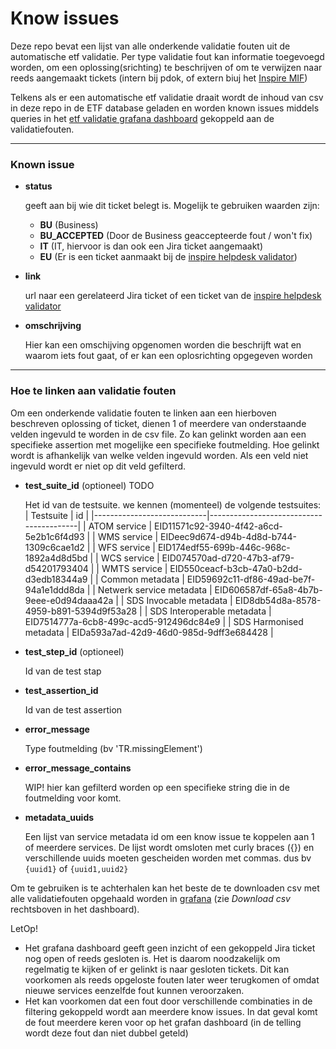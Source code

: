 # Know issues

Deze repo bevat een lijst van alle onderkende validatie fouten uit de automatische etf validatie. Per type validatie fout kan  informatie toegevoegd worden, om een oplossing(srichting) te beschrijven of om te verwijzen naar reeds aangemaakt tickets (intern bij pdok, of extern biuj het [Inspire MIF](https://github.com/INSPIRE-MIF/helpdesk-validator/issues))

Telkens als er een automatische etf validatie draait wordt de inhoud van csv in deze repo in de ETF database geladen en worden known issues middels queries in het [etf validatie grafana dashboard](https://pdok.cloud.kadaster.nl/grafana/d/fL3ApY1Gk/etf-validatie?orgId=1) gekoppeld aan de validatiefouten.

---
### Known issue 

- **status** 

  geeft aan bij wie dit ticket belegt is. Mogelijk te gebruiken waarden zijn: 
  - **BU** (Business)
  - **BU_ACCEPTED** (Door de Business geaccepteerde fout / won't fix)
  - **IT** (IT, hiervoor is dan ook een Jira ticket aangemaakt)
  - **EU** (Er is een ticket aanmaakt bij de [inspire helpdesk validator](https://github.com/INSPIRE-MIF/helpdesk-validator/issues))

- **link** 
  
  url naar een gerelateerd Jira ticket of een ticket van de [inspire helpdesk validator](https://github.com/INSPIRE-MIF/helpdesk-validator/issues)

- **omschrijving**

  Hier kan een omschijving opgenomen worden die beschrijft wat en waarom iets fout gaat, of er kan een oplosrichting opgegeven worden


---
### Hoe te linken aan validatie fouten

Om een onderkende validatie fouten te linken aan een hierboven beschreven oplossing of ticket, dienen 1 of meerdere van onderstaande velden ingevuld te worden in de csv file. Zo kan gelinkt worden aan een specifieke assertion met mogelijke een specifieke foutmelding. Hoe gelinkt wordt is afhankelijk van welke velden ingevuld worden. Als een veld niet ingevuld wordt er niet op dit veld gefilterd.

- **test_suite_id** (optioneel) TODO

  Het id van de testsuite. we kennen (momenteel) de volgende testsuites:
  | Testsuite                  | id                                      |
  |----------------------------|-----------------------------------------|
  | ATOM service               | EID11571c92-3940-4f42-a6cd-5e2b1c6f4d93 |
  | WMS service                | EIDeec9d674-d94b-4d8d-b744-1309c6cae1d2 |
  | WFS service                | EID174edf55-699b-446c-968c-1892a4d8d5bd |
  | WCS service                | EID074570ad-d720-47b3-af79-d54201793404 |
  | WMTS service               | EID550ceacf-b3cb-47a0-b2dd-d3edb18344a9 |
  | Common metadata            | EID59692c11-df86-49ad-be7f-94a1e1ddd8da |
  | Netwerk service metadata   | EID606587df-65a8-4b7b-9eee-e0d94daaa42a |
  | SDS Invocable metadata     | EID8db54d8a-8578-4959-b891-5394d9f53a28 |
  | SDS Interoperable metadata | EID7514777a-6cb8-499c-acd5-912496dc84e9 |
  | SDS Harmonised metadata    | EIDa593a7ad-42d9-46d0-985d-9dff3e684428 |

- **test_step_id** (optioneel)

  Id van de test stap

- **test_assertion_id**

  Id van de test assertion

- **error_message**

  Type foutmelding (bv 'TR.missingElement')

- **error_message_contains**

  WIP! hier kan gefilterd worden op een specifieke string die in de foutmelding voor komt.

- **metadata_uuids**

  Een lijst van service metadata id om een know issue te koppelen aan 1 of meerdere services. De lijst wordt omsloten met curly braces ({}) en verschillende uuids moeten gescheiden worden met commas. dus bv `{uuid1}` of `{uuid1,uuid2}`

Om te gebruiken is te achterhalen kan het beste de te downloaden csv met alle validatiefouten opgehaald worden in [grafana](https://pdok.cloud.kadaster.nl/grafana/d/fL3ApY1Gk/etf-validatie?orgId=1) (zie *Download csv* rechtsboven in het dashboard).

LetOp!
- Het grafana dashboard geeft geen inzicht of een gekoppeld Jira ticket nog open of reeds gesloten is. Het is daarom noodzakelijk om regelmatig te kijken of er gelinkt is naar gesloten tickets. Dit kan voorkomen als reeds opgeloste fouten later weer terugkomen of omdat nieuwe services eenzelfde fout kunnen veroorzaken.
- Het kan voorkomen dat een fout door verschillende combinaties in de filtering gekoppeld wordt aan meerdere know issues. In dat geval komt de fout meerdere keren voor op het grafan dashboard (in de telling wordt deze fout dan niet dubbel geteld)